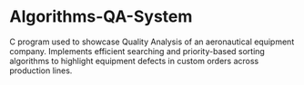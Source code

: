 # Algorithms-QA-System
C program used to showcase Quality Analysis of an aeronautical equipment company. Implements efficient searching and priority-based sorting algorithms to highlight equipment defects in custom orders across production lines.
